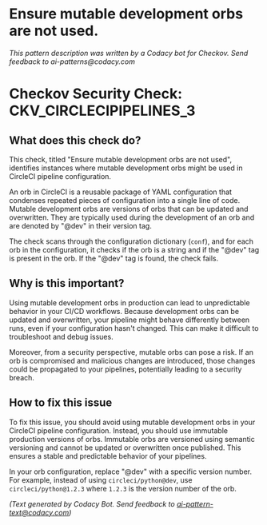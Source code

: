 # Ensure mutable development orbs are not used.

_This pattern description was written by a Codacy bot for Checkov. Send feedback to ai-patterns@codacy.com_

# Checkov Security Check: CKV_CIRCLECIPIPELINES_3

## What does this check do?

This check, titled "Ensure mutable development orbs are not used", identifies instances where mutable development orbs might be used in CircleCI pipeline configuration. 

An orb in CircleCI is a reusable package of YAML configuration that condenses repeated pieces of configuration into a single line of code. Mutable development orbs are versions of orbs that can be updated and overwritten. They are typically used during the development of an orb and are denoted by "@dev" in their version tag.

The check scans through the configuration dictionary (`conf`), and for each orb in the configuration, it checks if the orb is a string and if the "@dev" tag is present in the orb. If the "@dev" tag is found, the check fails.

## Why is this important?

Using mutable development orbs in production can lead to unpredictable behavior in your CI/CD workflows. Because development orbs can be updated and overwritten, your pipeline might behave differently between runs, even if your configuration hasn't changed. This can make it difficult to troubleshoot and debug issues.

Moreover, from a security perspective, mutable orbs can pose a risk. If an orb is compromised and malicious changes are introduced, those changes could be propagated to your pipelines, potentially leading to a security breach.

## How to fix this issue

To fix this issue, you should avoid using mutable development orbs in your CircleCI pipeline configuration. Instead, you should use immutable production versions of orbs. Immutable orbs are versioned using semantic versioning and cannot be updated or overwritten once published. This ensures a stable and predictable behavior of your pipelines.

In your orb configuration, replace "@dev" with a specific version number. For example, instead of using `circleci/python@dev`, use `circleci/python@1.2.3` where `1.2.3` is the version number of the orb.

_(Text generated by Codacy Bot. Send feedback to ai-pattern-text@codacy.com)_
